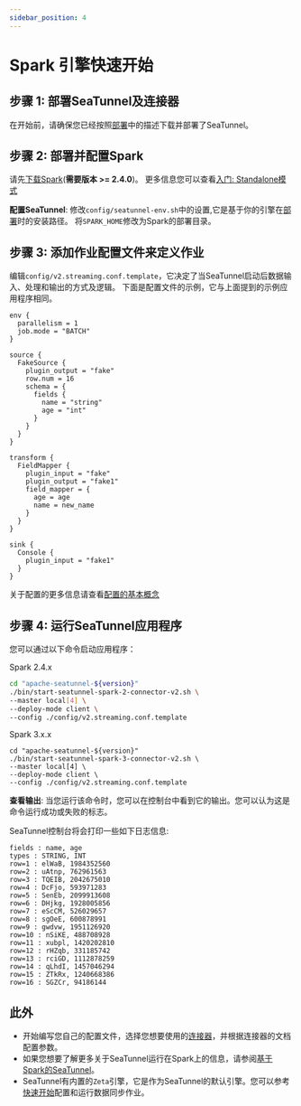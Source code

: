 ```yaml
---
sidebar_position: 4
---
```


# Spark 引擎快速开始

## 步骤 1: 部署SeaTunnel及连接器

在开始前，请确保您已经按照[部署](deployment.md)中的描述下载并部署了SeaTunnel。

## 步骤 2: 部署并配置Spark

请先[下载Spark](https://spark.apache.org/downloads.html)(**需要版本 >= 2.4.0**)。 更多信息您可以查看[入门: Standalone模式](https://spark.apache.org/docs/latest/spark-standalone.html#installing-spark-standalone-to-a-cluster)

**配置SeaTunnel**: 修改`config/seatunnel-env.sh`中的设置,它是基于你的引擎在[部署](deployment.md)时的安装路径。
将`SPARK_HOME`修改为Spark的部署目录。

## 步骤 3: 添加作业配置文件来定义作业

编辑`config/v2.streaming.conf.template`，它决定了当SeaTunnel启动后数据输入、处理和输出的方式及逻辑。
下面是配置文件的示例，它与上面提到的示例应用程序相同。

```hocon
env {
  parallelism = 1
  job.mode = "BATCH"
}

source {
  FakeSource {
    plugin_output = "fake"
    row.num = 16
    schema = {
      fields {
        name = "string"
        age = "int"
      }
    }
  }
}

transform {
  FieldMapper {
    plugin_input = "fake"
    plugin_output = "fake1"
    field_mapper = {
      age = age
      name = new_name
    }
  }
}

sink {
  Console {
    plugin_input = "fake1"
  }
}

```

关于配置的更多信息请查看[配置的基本概念](../../concept/config.md)

## 步骤 4: 运行SeaTunnel应用程序

您可以通过以下命令启动应用程序：

Spark 2.4.x

```bash
cd "apache-seatunnel-${version}"
./bin/start-seatunnel-spark-2-connector-v2.sh \
--master local[4] \
--deploy-mode client \
--config ./config/v2.streaming.conf.template
```

Spark 3.x.x

```shell
cd "apache-seatunnel-${version}"
./bin/start-seatunnel-spark-3-connector-v2.sh \
--master local[4] \
--deploy-mode client \
--config ./config/v2.streaming.conf.template
```

**查看输出**: 当您运行该命令时，您可以在控制台中看到它的输出。您可以认为这是命令运行成功或失败的标志。

SeaTunnel控制台将会打印一些如下日志信息:

```shell
fields : name, age
types : STRING, INT
row=1 : elWaB, 1984352560
row=2 : uAtnp, 762961563
row=3 : TQEIB, 2042675010
row=4 : DcFjo, 593971283
row=5 : SenEb, 2099913608
row=6 : DHjkg, 1928005856
row=7 : eScCM, 526029657
row=8 : sgOeE, 600878991
row=9 : gwdvw, 1951126920
row=10 : nSiKE, 488708928
row=11 : xubpl, 1420202810
row=12 : rHZqb, 331185742
row=13 : rciGD, 1112878259
row=14 : qLhdI, 1457046294
row=15 : ZTkRx, 1240668386
row=16 : SGZCr, 94186144
```

## 此外

- 开始编写您自己的配置文件，选择您想要使用的[连接器](../../connector-v2/source)，并根据连接器的文档配置参数。
- 如果您想要了解更多关于SeaTunnel运行在Spark上的信息，请参阅[基于Spark的SeaTunnel](../../../en/other-engine/spark.md)。
- SeaTunnel有内置的`Zeta`引擎，它是作为SeaTunnel的默认引擎。您可以参考[快速开始](quick-start-seatunnel-engine.md)配置和运行数据同步作业。

